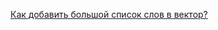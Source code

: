 

[Как добавить большой список слов в вектор?](https://ru.stackoverflow.com/questions/938481/Как-добавить-большой-список-слов-в-вектор)